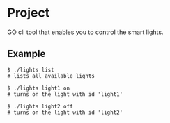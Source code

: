 # Project
GO cli tool that enables you to control the smart lights.

## Example

```
$ ./lights list
# lists all available lights

$ ./lights light1 on
# turns on the light with id 'light1'

$ ./lights light2 off
# turns on the light with id 'light2'
```
